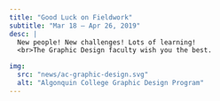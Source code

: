 ```yaml
---
title: "Good Luck on Fieldwork"
subtitle: "Mar 18 – Apr 26, 2019"
desc: |
  New people! New challenges! Lots of learning!
  <br>The Graphic Design faculty wish you the best.

img:
  src: "news/ac-graphic-design.svg"
  alt: "Algonquin College Graphic Design Program"
---
```

